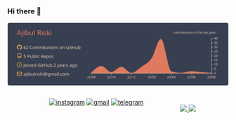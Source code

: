 ### Hi there 👋



![](https://raw.githubusercontent.com/ajieblr/ajieblr/main/profile.svg)


<div style="display: flex; flex-direction: row; justify-content: space-evenly; padding: 12px;">
<div align="left" style="padding: 0 20px;">
    <a href="" target="_blank"><img alt="instagram" src="https://img.shields.io/badge/Instagram-E4405F?style=for-the-badge&logo=instagram&logoColor=white"></a>
    <a href="" target="_blank"><img alt="gmail" src="https://img.shields.io/badge/Gmail-D14836?style=for-the-badge&logo=gmail&logoColor=white"></a>
    <a href="" target="_blank"><img alt="telegram" src="https://img.shields.io/badge/Telegram-2CA5E0?style=for-the-badge&logo=telegram&logoColor=white"></a><br><br>
  </div>

<p align="left">
<a href="https://github.com/ajieblr">
  <img height="180em" src="https://github-readme-stats.vercel.app/api?username=ajieblr"/>
  <img height="180em" src="https://github-readme-stats.vercel.app/api/top-langs/?username=ajieblr&layout=compact"/>
</a>
</p>
